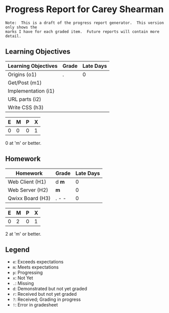 # Progress Report for Carey Shearman
    Note:  This is a draft of the progress report generator.  This version only shows the
    marks I have for each graded item.  Future reports will contain more detail.
## Learning Objectives
|Learning Objectives|Grade|Late Days|
|------|-------|-------|
|Origins (o1)|.|0|
|Get/Post (m1)|||
|Implementation (i1)|||
|URL parts (i2)|||
|Write CSS (h3)|||

|E|M|P|X|
|------|-------|-------|-------|
|0|0|0|1|

0 at 'm' or better.
## Homework
|Homework|Grade|Late Days|
|------|-------|-------|
|Web Client (H1)|d **m**|0|
|Web Server (H2)|**m**|0|
|Qwixx Board (H3)|. - -|0|

|E|M|P|X|
|------|-------|-------|-------|
|0|2|0|1|

2 at 'm' or better.

## Legend 
* `e`: Exceeds expectations
* `m`: Meets expectations
* `p`: Progressing
* `x`: Not Yet
* `.`: Missing
* `d`: Demonstrated but not yet graded
* `r`: Received but not yet graded
* `?`: Received; Grading in progress
* `!`: Error in gradesheet
